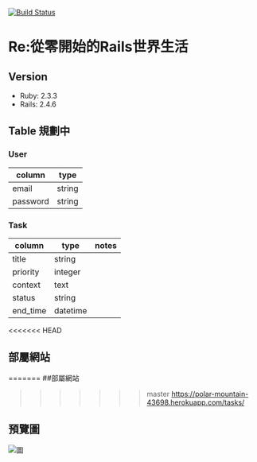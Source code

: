 [![Build Status](https://travis-ci.org/kiras0518/rails_crud.svg?branch=step8)](https://travis-ci.org/kiras0518/rails_crud)

# Re:從零開始的Rails世界生活

## Version
- Ruby: 2.3.3
- Rails: 2.4.6

## Table 規劃中
### User
| column | type |
|---|---|
|email|string|
|password|string|

### Task
| column | type | notes |
|---|---|---|
|title|string| |
|priority|integer| |
|context|text| |
|status|string| |
|end_time|datetime| |	

<<<<<<< HEAD
## 部屬網站
=======
##部屬網站
>>>>>>> master
https://polar-mountain-43698.herokuapp.com/tasks/

## 預覽圖
![圖](https://i.imgur.com/4drxOZ9.png)

